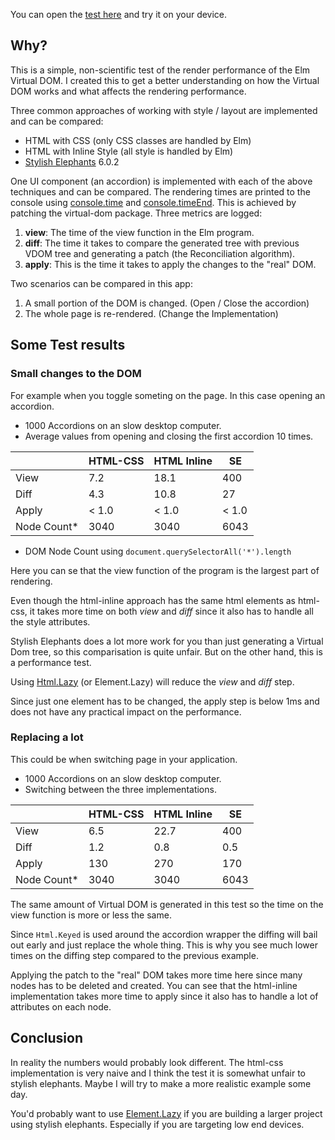 
You can open the [test here](https://rawgit.com/webbhuset/test-elm-performance/master/index.html) and try it on your device.

## Why?

This is a simple, non-scientific test of the render performance of the Elm Virtual DOM. I
created this to get a better understanding on how the Virtual DOM works and what affects
the rendering performance.

Three common approaches of working with style / layout are implemented and can be compared:

* HTML with CSS (only CSS classes are handled by Elm)
* HTML with Inline Style (all style is handled by Elm)
* [Stylish Elephants](http://package.elm-lang.org/packages/mdgriffith/stylish-elephants/6.0.2) 6.0.2

One UI component (an accordion) is implemented with each of the above techniques and can be compared.
The rendering times are printed to the console using [console.time](https://developer.mozilla.org/en-US/docs/Web/API/Console/time) and [console.timeEnd](https://developer.mozilla.org/en-US/docs/Web/API/Console/timeEnd). This is achieved by patching the virtual-dom package. Three metrics are logged:

1. **view**: The time of the view function in the Elm program.
2. **diff**: The time it takes to compare the generated tree with previous VDOM tree and generating a patch (the Reconciliation algorithm).
3. **apply**: This is the time it takes to apply the changes to the "real" DOM.

Two scenarios can be compared in this app:

1. A small portion of the DOM is changed. (Open / Close the accordion)
2. The whole page is re-rendered. (Change the Implementation)

## Some Test results

### Small changes to the DOM

For example when you toggle someting on the page. In this case opening an accordion.

* 1000 Accordions on an slow desktop computer.
* Average values from opening and closing the first accordion 10 times.

|             | HTML-CSS | HTML Inline |  SE   |
| ----------- | -------- | ----------- | ----- |
| View        |      7.2 |        18.1 |   400 |
| Diff        |      4.3 |        10.8 |    27 |
| Apply       |    < 1.0 |       < 1.0 | < 1.0 |
| Node Count* |     3040 |        3040 |  6043 |

 * DOM Node Count using `document.querySelectorAll('*').length`

Here you can se that the view function of the program is the largest part of rendering.

Even though the html-inline approach has the same html elements as html-css, it takes more time on both *view* and *diff* since it also has to handle all the style attributes.

Stylish Elephants does a lot more work for you than just generating a Virtual Dom tree, so this comparisation is quite unfair. But on the other hand, this is a performance test.

Using [Html.Lazy](http://package.elm-lang.org/packages/elm-lang/html/2.0.0/Html-Lazy) (or Element.Lazy) will reduce the *view* and *diff* step.

Since just one element has to be changed, the apply step is below 1ms and does not have any practical impact on the performance.

### Replacing a lot

This could be when switching page in your application.

* 1000 Accordions on an slow desktop computer.
* Switching between the three implementations.

|             | HTML-CSS | HTML Inline |  SE   |
| ----------- | -------- | ----------- | ----- |
| View        |      6.5 |        22.7 |   400 |
| Diff        |      1.2 |         0.8 |   0.5 |
| Apply       |      130 |         270 |   170 |
| Node Count* |     3040 |        3040 |  6043 |

The same amount of Virtual DOM is generated in this test so the time on the view function is more or less the same.

Since `Html.Keyed` is used around the accordion wrapper the diffing will bail out early and just replace the whole thing.
This is why you see much lower times on the diffing step compared to the previous example.

Applying the patch to the "real" DOM takes more time here since many nodes has to be deleted and created.
You can see that the html-inline implementation takes more time to apply since it also has to handle a lot of attributes on each node.

## Conclusion

In reality the numbers would probably look different. The html-css implementation is very naive and I think the test it is somewhat unfair to stylish elephants. Maybe I will try to make a more realistic example some day.

You'd probably want to use [Element.Lazy](http://package.elm-lang.org/packages/mdgriffith/stylish-elephants/6.0.2/Element-Lazy) if you are building a larger project using stylish elephants. Especially if you are targeting low end devices.

 
